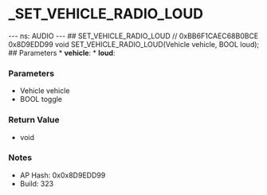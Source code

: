 # _SET_VEHICLE_RADIO_LOUD

--- ns: AUDIO --- ## SET_VEHICLE_RADIO_LOUD  // 0xBB6F1CAEC68B0BCE 0x8D9EDD99 void SET_VEHICLE_RADIO_LOUD(Vehicle vehicle, BOOL loud);   ## Parameters * **vehicle**: * **loud**:

### Parameters
* Vehicle vehicle
* BOOL toggle

### Return Value
* void

### Notes
* AP Hash: 0x0x8D9EDD99
* Build: 323

